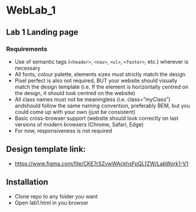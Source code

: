 # WebLab_1

## Lab 1 Landing page
### Requirements
- Use of semantic tags (`<header>`, `<nav>`, `<ul>`, `<footer>`, etc.) wherever is necessary
- All fonts, colour palette, elements sizes must strictly match the design
- Pixel perfect is also not required, BUT your website should visually match the design template (i.e. If the element is horizontally centred on the design, it should look centred on the website)
- All class names must not be meaningless (i.e. class=”myClass”) andshould follow the same naming convention, preferably BEM, but you could come up with your own (just be consistent)
- Basic cross-browser support (website should look correctly on last versions of modern browsers (Chrome, Safari, Edge)
- For now, responsiveness is not required

## Design template link:
- https://www.figma.com/file/CKE7rSZvwWAckhsFpQLfZW/LabWork1-V1

## Installation
- Clone repo to any folder you want 
- Open lab1.html in you browser
